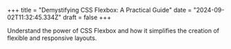 +++
title = "Demystifying CSS Flexbox: A Practical Guide"
date = "2024-09-02T11:32:45.334Z"
draft = false
+++

  Understand the power of CSS Flexbox and how it simplifies the creation of flexible and responsive layouts.
        